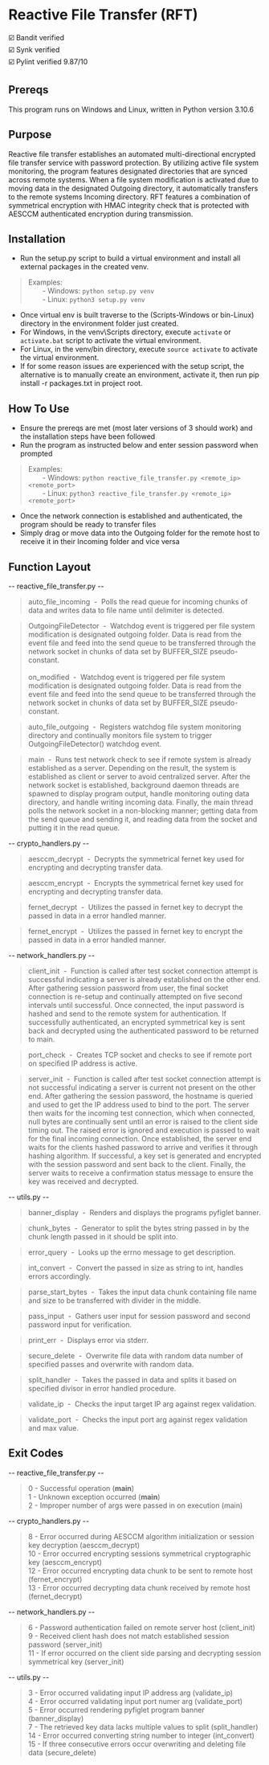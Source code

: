 # Reactive File Transfer (RFT)

[//]: # (![alt text]&#40;https://github.com/ngimb64/Reactive-File-Transfer/blob/main/ReactiveFileTransfer.gif?raw=true&#41;)

[//]: # (![alt text]&#40;https://github.com/ngimb64/Reactive-File-Transfer/blob/main/ReactiveFileTransfer.png?raw=true&#41;)

&#9745;&#65039; Bandit verified<br>
&#9745;&#65039; Synk verified<br>
&#9745;&#65039; Pylint verified 9.87/10

## Prereqs 
This program runs on Windows and Linux, written in Python version 3.10.6

## Purpose
Reactive file transfer establishes an automated multi-directional encrypted file transfer service with password protection.
By utilizing active file system monitoring, the program features designated directories that are synced across remote systems.
When a file system modification is activated due to moving data in the designated Outgoing directory, it automatically transfers to the remote systems Incoming directory.
RFT features a combination of symmetrical encryption with HMAC integrity check that is protected with AESCCM authenticated encryption during transmission.

## Installation
- Run the setup.py script to build a virtual environment and install all external packages in the created venv.

> Examples:<br> 
>       &emsp;&emsp;- Windows:  `python setup.py venv`<br>
>       &emsp;&emsp;- Linux:  `python3 setup.py venv`

- Once virtual env is built traverse to the (Scripts-Windows or bin-Linux) directory in the environment folder just created.
- For Windows, in the venv\Scripts directory, execute `activate` or `activate.bat` script to activate the virtual environment.
- For Linux, in the venv/bin directory, execute `source activate` to activate the virtual environment.
- If for some reason issues are experienced with the setup script, the alternative is to manually create an environment, activate it, then run pip install -r packages.txt in project root.

## How To Use
- Ensure the prereqs are met (most later versions of 3 should work) and the installation steps have been followed
- Run the program as instructed below and enter session password when prompted

> Examples:<br>
>       &emsp;&emsp;- Windows: `python reactive_file_transfer.py <remote_ip> <remote_port>`<br>
>       &emsp;&emsp;- Linux: `python3 reactive_file_transfer.py <remote_ip> <remote_port>`

- Once the network connection is established and authenticated, the program should be ready to transfer files
- Simply drag or move data into the Outgoing folder for the remote host to receive it in their Incoming folder and vice versa

## Function Layout
-- reactive_file_transfer.py --
> auto_file_incoming &nbsp;-&nbsp; Polls the read queue for incoming chunks of data and writes data to file name until delimiter is detected.

> OutgoingFileDetector &nbsp;-&nbsp; Watchdog event is triggered per file system modification is designated outgoing folder.
>                                    Data is read from the event file and feed into the send queue to be transferred through the network socket in chunks of data set by BUFFER_SIZE pseudo-constant.<br><br>
> on_modified &nbsp;-&nbsp; Watchdog event is triggered per file system modification is designated outgoing folder.
>                           Data is read from the event file and feed into the send queue to be transferred through the network socket in chunks of data set by BUFFER_SIZE pseudo-constant.

> auto_file_outgoing &nbsp;-&nbsp; Registers watchdog file system monitoring directory and continually monitors file system to trigger OutgoingFileDetector() watchdog event.

> main &nbsp;-&nbsp; Runs test network check to see if remote system is already established as a server.
>                    Depending on the result, the system is established as client or server to avoid centralized server.
>                    After the network socket is established, background daemon threads are spawned to display program output, handle monitoring outing data directory, and handle writing incoming data. 
>                    Finally, the main thread polls the network socket in a non-blocking manner; getting data from the send queue and sending it, and reading data from the socket and putting it in the read queue.

-- crypto_handlers.py --
> aesccm_decrypt &nbsp;-&nbsp; Decrypts the symmetrical fernet key used for encrypting and decrypting transfer data.

> aesccm_encrypt &nbsp;-&nbsp; Encrypts the symmetrical fernet key used for encrypting and decrypting transfer data.

> fernet_decrypt &nbsp;-&nbsp; Utilizes the passed in fernet key to decrypt the passed in data in a error handled manner.

> fernet_encrypt &nbsp;-&nbsp; Utilizes the passed in fernet key to encrypt the passed in data in a error handled manner.

-- network_handlers.py --
> client_init &nbsp;-&nbsp; Function is called after test socket connection attempt is successful indicating a server is already established on the other end.
>                           After gathering session password from user, the final socket connection is re-setup and continually attempted on five second intervals until successful. 
>                           Once connected, the input password is hashed and send to the remote system for authentication. 
>                           If successfully authenticated, an encrypted symmetrical key is sent back and decrypted using the authenticated password to be returned to main.

> port_check &nbsp;-&nbsp; Creates TCP socket and checks to see if remote port on specified IP address is active.

> server_init &nbsp;-&nbsp; Function is called after test socket connection attempt is not successful indicating a server is current not present on the other end. 
>                           After gathering the session password, the hostname is queried and used to get the IP address used to bind to the port. 
>                           The server then waits for the incoming test connection, which when connected, null bytes are continually sent until an error is raised to the client side timing out. 
>                           The raised error is ignored and execution is passed to wait for the final incoming connection. 
>                           Once established, the server end waits for the clients hashed password to arrive and verifies it through hashing algorithm. 
>                           If successful, a key set is generated and encrypted with the session password and sent back to the client. 
>                           Finally, the server waits to receive a confirmation status message to ensure the key was received and decrypted.

-- utils.py --
> banner_display &nbsp;-&nbsp; Renders and displays the programs pyfiglet banner.

> chunk_bytes &nbsp;-&nbsp; Generator to split the bytes string passed in by the chunk length passed in it should be split into.

> error_query &nbsp;-&nbsp; Looks up the errno message to get description.

> int_convert &nbsp;-&nbsp; Convert the passed in size as string to int, handles errors accordingly.

> parse_start_bytes &nbsp;-&nbsp; Takes the input data chunk containing file name and size to be transferred with divider in the middle.

> pass_input &nbsp;-&nbsp; Gathers user input for session password and second password input for verification.

> print_err &nbsp;-&nbsp; Displays error via stderr.

> secure_delete &nbsp;-&nbsp; Overwrite file data with random data number of specified passes and overwrite with random data.

> split_handler &nbsp;-&nbsp; Takes the passed in data and splits it based on specified divisor in error handled procedure.

> validate_ip &nbsp;-&nbsp; Checks the input target IP arg against regex validation.

> validate_port &nbsp;-&nbsp; Checks the input port arg against regex validation and max value.

## Exit Codes
-- reactive_file_transfer.py --
> 0 - Successful operation (__main__)<br>
> 1 - Unknown exception occurred (__main__)<br>
> 2 - Improper number of args were passed in on execution (main)<br> 

-- crypto_handlers.py --
> 8 - Error occurred during AESCCM algorithm initialization or session key decryption (aesccm_decrypt)<br>
> 10 - Error occurred encrypting sessions symmetrical cryptographic key (aesccm_encrypt)<br>
> 12 - Error occurred encrypting data chunk to be sent to remote host (fernet_encrypt)<br>
> 13 - Error occurred decrypting data chunk received by remote host (fernet_decrypt)<br>

-- network_handlers.py --
> 6 - Password authentication failed on remote server host (client_init)<br>
> 9 - Received client hash does not match established session password (server_init)<br>
> 11 - If error occurred on the client side parsing and decrypting session symmetrical key (server_init)<br>

-- utils.py --
> 3 - Error occurred validating input IP address arg (validate_ip)<br>
> 4 - Error occurred validating input port numer arg (validate_port)<br>
> 5 - Error occurred rendering pyfiglet program banner (banner_display)<br>
> 7 - The retrieved key data lacks multiple values to split (split_handler)<br>
> 14 - Error occurred converting string number to integer (int_convert)<br>
> 15 - If three consecutive errors occur overwriting and deleting file data (secure_delete)<br>